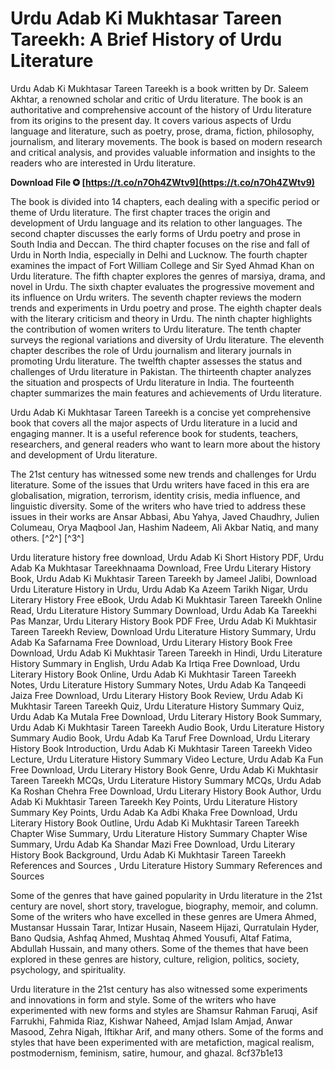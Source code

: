 # Urdu Adab Ki Mukhtasar Tareen Tareekh: A Brief History of Urdu Literature
 
Urdu Adab Ki Mukhtasar Tareen Tareekh is a book written by Dr. Saleem Akhtar, a renowned scholar and critic of Urdu literature. The book is an authoritative and comprehensive account of the history of Urdu literature from its origins to the present day. It covers various aspects of Urdu language and literature, such as poetry, prose, drama, fiction, philosophy, journalism, and literary movements. The book is based on modern research and critical analysis, and provides valuable information and insights to the readers who are interested in Urdu literature.
 
**Download File ✪ [https://t.co/n7Oh4ZWtv9](https://t.co/n7Oh4ZWtv9)**


 
The book is divided into 14 chapters, each dealing with a specific period or theme of Urdu literature. The first chapter traces the origin and development of Urdu language and its relation to other languages. The second chapter discusses the early forms of Urdu poetry and prose in South India and Deccan. The third chapter focuses on the rise and fall of Urdu in North India, especially in Delhi and Lucknow. The fourth chapter examines the impact of Fort William College and Sir Syed Ahmad Khan on Urdu literature. The fifth chapter explores the genres of marsiya, drama, and novel in Urdu. The sixth chapter evaluates the progressive movement and its influence on Urdu writers. The seventh chapter reviews the modern trends and experiments in Urdu poetry and prose. The eighth chapter deals with the literary criticism and theory in Urdu. The ninth chapter highlights the contribution of women writers to Urdu literature. The tenth chapter surveys the regional variations and diversity of Urdu literature. The eleventh chapter describes the role of Urdu journalism and literary journals in promoting Urdu literature. The twelfth chapter assesses the status and challenges of Urdu literature in Pakistan. The thirteenth chapter analyzes the situation and prospects of Urdu literature in India. The fourteenth chapter summarizes the main features and achievements of Urdu literature.
 
Urdu Adab Ki Mukhtasar Tareen Tareekh is a concise yet comprehensive book that covers all the major aspects of Urdu literature in a lucid and engaging manner. It is a useful reference book for students, teachers, researchers, and general readers who want to learn more about the history and development of Urdu literature.

The 21st century has witnessed some new trends and challenges for Urdu literature. Some of the issues that Urdu writers have faced in this era are globalisation, migration, terrorism, identity crisis, media influence, and linguistic diversity. Some of the writers who have tried to address these issues in their works are Ansar Abbasi, Abu Yahya, Javed Chaudhry, Julien Columeau, Orya Maqbool Jan, Hashim Nadeem, Ali Akbar Natiq, and many others. [^2^] [^3^]
 
Urdu literature history free download,  Urdu Adab Ki Short History PDF,  Urdu Adab Ka Mukhtasar Tareekhnaama Download,  Free Urdu Literary History Book,  Urdu Adab Ki Mukhtasir Tareen Tareekh by Jameel Jalibi,  Download Urdu Literature History in Urdu,  Urdu Adab Ka Azeem Tarikh Nigar,  Urdu Literary History Free eBook,  Urdu Adab Ki Mukhtasir Tareen Tareekh Online Read,  Urdu Literature History Summary Download,  Urdu Adab Ka Tareekhi Pas Manzar,  Urdu Literary History Book PDF Free,  Urdu Adab Ki Mukhtasir Tareen Tareekh Review,  Download Urdu Literature History Summary,  Urdu Adab Ka Safarnama Free Download,  Urdu Literary History Book Free Download,  Urdu Adab Ki Mukhtasir Tareen Tareekh in Hindi,  Urdu Literature History Summary in English,  Urdu Adab Ka Irtiqa Free Download,  Urdu Literary History Book Online,  Urdu Adab Ki Mukhtasir Tareen Tareekh Notes,  Urdu Literature History Summary Notes,  Urdu Adab Ka Tanqeedi Jaiza Free Download,  Urdu Literary History Book Review,  Urdu Adab Ki Mukhtasir Tareen Tareekh Quiz,  Urdu Literature History Summary Quiz,  Urdu Adab Ka Mutala Free Download,  Urdu Literary History Book Summary,  Urdu Adab Ki Mukhtasir Tareen Tareekh Audio Book,  Urdu Literature History Summary Audio Book,  Urdu Adab Ka Taruf Free Download,  Urdu Literary History Book Introduction,  Urdu Adab Ki Mukhtasir Tareen Tareekh Video Lecture,  Urdu Literature History Summary Video Lecture,  Urdu Adab Ka Fun Free Download,  Urdu Literary History Book Genre,  Urdu Adab Ki Mukhtasir Tareen Tareekh MCQs,  Urdu Literature History Summary MCQs,  Urdu Adab Ka Roshan Chehra Free Download,  Urdu Literary History Book Author,  Urdu Adab Ki Mukhtasir Tareen Tareekh Key Points,  Urdu Literature History Summary Key Points,  Urdu Adab Ka Adbi Khaka Free Download,  Urdu Literary History Book Outline,  Urdu Adab Ki Mukhtasir Tareen Tareekh Chapter Wise Summary,  Urdu Literature History Summary Chapter Wise Summary,  Urdu Adab Ka Shandar Mazi Free Download,  Urdu Literary History Book Background,  Urdu Adab Ki Mukhtasir Tareen Tareekh References and Sources ,  Urdu Literature History Summary References and Sources
 
Some of the genres that have gained popularity in Urdu literature in the 21st century are novel, short story, travelogue, biography, memoir, and column. Some of the writers who have excelled in these genres are Umera Ahmed, Mustansar Hussain Tarar, Intizar Husain, Naseem Hijazi, Qurratulain Hyder, Bano Qudsia, Ashfaq Ahmed, Mushtaq Ahmed Yousufi, Altaf Fatima, Abdullah Hussain, and many others. Some of the themes that have been explored in these genres are history, culture, religion, politics, society, psychology, and spirituality.
 
Urdu literature in the 21st century has also witnessed some experiments and innovations in form and style. Some of the writers who have experimented with new forms and styles are Shamsur Rahman Faruqi, Asif Farrukhi, Fahmida Riaz, Kishwar Naheed, Amjad Islam Amjad, Anwar Masood, Zehra Nigah, Iftikhar Arif, and many others. Some of the forms and styles that have been experimented with are metafiction, magical realism, postmodernism, feminism, satire, humour, and ghazal.
 8cf37b1e13
 
